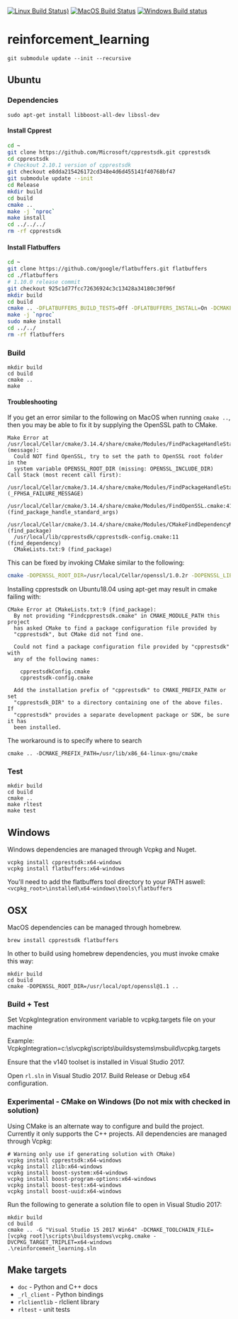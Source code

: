 [![Linux Build Status)](https://img.shields.io/azure-devops/build/vowpalwabbit/3934113c-9e2b-4dbc-8972-72ab9b9b4342/23/master?label=Linux%20build&logo=Azure%20Devops)](https://dev.azure.com/vowpalwabbit/Vowpal%20Wabbit/_build?definitionId=31)
[![MacOS Build Status](https://img.shields.io/azure-devops/build/vowpalwabbit/3934113c-9e2b-4dbc-8972-72ab9b9b4342/22/master?label=MacOS%20build&logo=Azure%20Devops)](https://dev.azure.com/vowpalwabbit/Vowpal%20Wabbit/_build?definitionId=32)
[![Windows Build status](https://ci.appveyor.com/api/projects/status/57p7o5v34onsqma2/branch/master?svg=true)](https://ci.appveyor.com/project/JohnLangford/reinforcement-learning/branch/master)

# reinforcement_learning

```
git submodule update --init --recursive
```

## Ubuntu

### Dependencies

```
sudo apt-get install libboost-all-dev libssl-dev
```

#### Install Cpprest
```bash
cd ~
git clone https://github.com/Microsoft/cpprestsdk.git cpprestsdk
cd cpprestsdk
# Checkout 2.10.1 version of cpprestsdk
git checkout e8dda215426172cd348e4d6d455141f40768bf47
git submodule update --init
cd Release
mkdir build
cd build
cmake ..
make -j `nproc`
make install
cd ../../../
rm -rf cpprestsdk
```


#### Install Flatbuffers
```bash
cd ~
git clone https://github.com/google/flatbuffers.git flatbuffers
cd ./flatbuffers
# 1.10.0 release commit
git checkout 925c1d77fcc72636924c3c13428a34180c30f96f
mkdir build
cd build
cmake .. -DFLATBUFFERS_BUILD_TESTS=Off -DFLATBUFFERS_INSTALL=On -DCMAKE_BUILD_TYPE=Release -DFLATBUFFERS_BUILD_FLATHASH=Off
make -j `nproc`
sudo make install
cd ../../
rm -rf flatbuffers
```

### Build

```
mkdir build
cd build
cmake ..
make
```

#### Troubleshooting
If you get an error similar to the following on MacOS when running `cmake ..`, then you may be able to fix it by supplying the OpenSSL path to CMake.
```
Make Error at /usr/local/Cellar/cmake/3.14.4/share/cmake/Modules/FindPackageHandleStandardArgs.cmake:137 (message):
  Could NOT find OpenSSL, try to set the path to OpenSSL root folder in the
  system variable OPENSSL_ROOT_DIR (missing: OPENSSL_INCLUDE_DIR)
Call Stack (most recent call first):
  /usr/local/Cellar/cmake/3.14.4/share/cmake/Modules/FindPackageHandleStandardArgs.cmake:378 (_FPHSA_FAILURE_MESSAGE)
  /usr/local/Cellar/cmake/3.14.4/share/cmake/Modules/FindOpenSSL.cmake:413 (find_package_handle_standard_args)
  /usr/local/Cellar/cmake/3.14.4/share/cmake/Modules/CMakeFindDependencyMacro.cmake:48 (find_package)
  /usr/local/lib/cpprestsdk/cpprestsdk-config.cmake:11 (find_dependency)
  CMakeLists.txt:9 (find_package)
```

This can be fixed by invoking CMake similar to the following:
```bash
cmake -DOPENSSL_ROOT_DIR=/usr/local/Cellar/openssl/1.0.2r -DOPENSSL_LIBRARIES=/usr/local/Cellar/openssl/1.0.2r/lib ..
```


Installing cpprestsdk on Ubuntu18.04 using apt-get may result in cmake failing with:
```
CMake Error at CMakeLists.txt:9 (find_package):
  By not providing "Findcpprestsdk.cmake" in CMAKE_MODULE_PATH this project
  has asked CMake to find a package configuration file provided by
  "cpprestsdk", but CMake did not find one.

  Could not find a package configuration file provided by "cpprestsdk" with
  any of the following names:

    cpprestsdkConfig.cmake
    cpprestsdk-config.cmake

  Add the installation prefix of "cpprestsdk" to CMAKE_PREFIX_PATH or set
  "cpprestsdk_DIR" to a directory containing one of the above files.  If
  "cpprestsdk" provides a separate development package or SDK, be sure it has
  been installed.
```

The workaround is to specify where to search
```
cmake .. -DCMAKE_PREFIX_PATH=/usr/lib/x86_64-linux-gnu/cmake
```

### Test
```
mkdir build
cd build
cmake ..
make rltest
make test
```

## Windows
Windows dependencies are managed through Vcpkg and Nuget.

```
vcpkg install cpprestsdk:x64-windows
vcpkg install flatbuffers:x64-windows
```

You'll need to add the flatbuffers tool directory to your PATH aswell: `<vcpkg_root>\installed\x64-windows\tools\flatbuffers`

## OSX

MacOS dependencies can be managed through homebrew.

```
brew install cpprestsdk flatbuffers
```

In other to build using homebrew dependencies, you must invoke cmake this way:

```
mkdir build
cd build
cmake -DOPENSSL_ROOT_DIR=/usr/local/opt/openssl@1.1 ..
```


### Build + Test

Set VcpkgIntegration environment variable to vcpkg.targets file on your machine

Example:
VcpkgIntegration=c:\s\vcpkg\scripts\buildsystems\msbuild\vcpkg.targets

Ensure that the v140 toolset is installed in Visual Studio 2017.

Open `rl.sln` in Visual Studio 2017.
Build Release or Debug x64 configuration.

### Experimental - CMake on Windows (Do not mix with checked in solution)
Using CMake is an alternate way to configure and build the project. Currently it only supports the C++ projects.
All dependencies are managed through Vcpkg:
```
# Warning only use if generating solution with CMake)
vcpkg install cpprestsdk:x64-windows
vcpkg install zlib:x64-windows
vcpkg install boost-system:x64-windows
vcpkg install boost-program-options:x64-windows
vcpkg install boost-test:x64-windows
vcpkg install boost-uuid:x64-windows
```

Run the following to generate a solution file to open in Visual Studio 2017:
```
mkdir build
cd build
cmake .. -G "Visual Studio 15 2017 Win64" -DCMAKE_TOOLCHAIN_FILE=[vcpkg root]\scripts\buildsystems\vcpkg.cmake -DVCPKG_TARGET_TRIPLET=x64-windows
.\reinforcement_learning.sln
```

## Make targets
- `doc` - Python and C++ docs
- `_rl_client` - Python bindings
- `rlclientlib` - rlclient library
- `rltest` - unit tests
